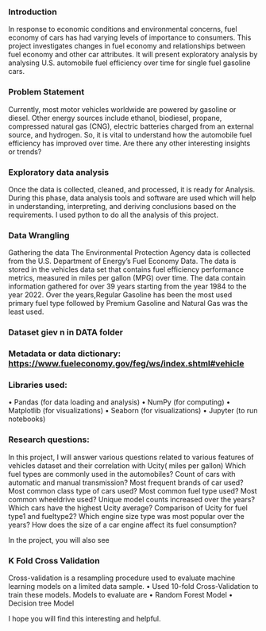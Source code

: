 ### Introduction
In response to economic conditions and environmental concerns, fuel economy of cars has had varying levels of importance to consumers. This project investigates changes in fuel economy and relationships between fuel economy and other car attributes. It will present exploratory analysis by analysing U.S. automobile fuel efficiency over time for single fuel gasoline cars.
### Problem Statement
Currently, most motor vehicles worldwide are powered by gasoline or diesel. Other energy sources include ethanol, biodiesel, propane, compressed natural gas (CNG), electric batteries charged from an external source, and hydrogen. So, it is vital to understand how the automobile fuel efficiency has improved over time. Are there any other interesting insights or trends?
### Exploratory data analysis
Once the data is collected, cleaned, and processed, it is ready for Analysis. During this phase, data analysis tools and software are used which will help in understanding, interpreting, and deriving conclusions based on the requirements. I used python to do all the analysis of this project.
### Data Wrangling
Gathering the data
The Environmental Protection Agency data is collected from the U.S. Department of Energy’s Fuel Economy Data. The data is stored in the vehicles data set that contains fuel efficiency performance metrics, measured in miles per gallon (MPG) over time. The data contain information gathered for over 39 years starting from the year 1984 to the year 2022. Over the years,Regular Gasoline has been the most used primary fuel type followed by Premium Gasoline and Natural Gas was the least used.
### Dataset giev n in DATA folder
### Metadata or data dictionary: https://www.fueleconomy.gov/feg/ws/index.shtml#vehicle

### Libraries used:
• Pandas (for data loading and analysis)
• NumPy (for computing)
• Matplotlib (for visualizations)
• Seaborn (for visualizations)
• Jupyter (to run notebooks)

### Research questions:
In this project, I will answer various questions related to various features of vehicles dataset and their correlation with Ucity( miles per gallon)
Which fuel types are commonly used in the automobiles?
Count of cars with automatic and manual transmission?
Most frequent brands of car used?
Most common class type of cars used?
Most common fuel type used?
Most common wheeldrive used?
Unique model counts increased over the years?
Which cars have the highest Ucity average?
Comparison of Ucity for fuel type1 and fueltype2?
Which engine size type was most popular over the years?
How does the size of a car engine affect its fuel consumption?


In the project, you will also see 
### K Fold Cross Validation
Cross-validation is a resampling procedure used to evaluate machine learning models on a limited data sample. • Used 10-fold Cross-Validation to train these models.
Models to evaluate are 
• Random Forest Model 
• Decision tree Model



I hope you will find this interesting and helpful.
